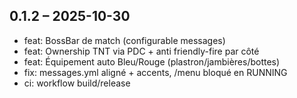 ## 0.1.2 – 2025-10-30
- feat: BossBar de match (configurable messages)
- feat: Ownership TNT via PDC + anti friendly-fire par côté
- feat: Équipement auto Bleu/Rouge (plastron/jambières/bottes)
- fix: messages.yml aligné + accents, /menu bloqué en RUNNING
- ci: workflow build/release
